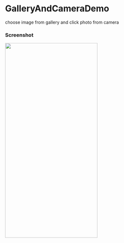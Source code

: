 # GalleryAndCameraDemo
choose image from gallery and click photo from camera

### Screenshot
<img src="https://github.com/sainivik/BlurImageUsingTenserflow/blob/master/app/screenshots/d.png" width="300px" height="632px"/>
